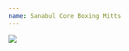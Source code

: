 ```yaml
---
name: Sanabul Core Boxing Mitts
---
```


<a href="https://www.amazon.com/dp/B07KYSBVY1/ref=as_li_ss_il?coliid=I3KTY25O6M0FGR&colid=3A3G5PQI6U2UN&psc=1&ref_=lv_ov_lig_dp_it&linkCode=li2&tag=kombatkitchen-20&linkId=35931c9289570d7295ca6ae3cf366492&language=en_US" target="_blank"><img border="0" src="//ws-na.amazon-adsystem.com/widgets/q?_encoding=UTF8&ASIN=B07KYSBVY1&Format=_SL160_&ID=AsinImage&MarketPlace=US&ServiceVersion=20070822&WS=1&tag=kombatkitchen-20&language=en_US" ></a><img src="https://ir-na.amazon-adsystem.com/e/ir?t=kombatkitchen-20&language=en_US&l=li2&o=1&a=B07KYSBVY1" width="1" height="1" border="0" alt="" style="border:none !important; margin:0px !important;" />
